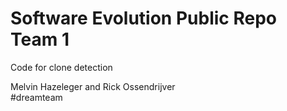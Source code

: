 # Software Evolution Public Repo Team 1
Code for clone detection

Melvin Hazeleger and Rick Ossendrijver</br>
#dreamteam
